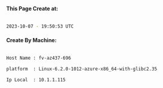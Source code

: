 
   
#### This Page Create at:

```bash

2023-10-07 - 19:50:53 UTC

```

#### Create By Machine:

```bash

Host Name : fv-az437-696

platform  : Linux-6.2.0-1012-azure-x86_64-with-glibc2.35

Ip Local  : 10.1.1.115

```

